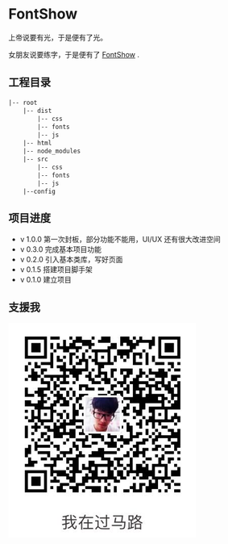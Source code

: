 # FontShow

上帝说要有光，于是便有了光。

女朋友说要练字，于是便有了 [FontShow](http://fontshow.top/#/main) .


## 工程目录

```
|-- root
    |-- dist
        |-- css
        |-- fonts
        |-- js
    |-- html
    |-- node_modules
    |-- src
        |-- css
        |-- fonts
        |-- js
    |--config
```

## 项目进度

 * v 1.0.0 第一次封板，部分功能不能用，UI/UX 还有很大改进空间
 * v 0.3.0 完成基本项目功能
 * v 0.2.0 引入基本类库，写好页面
 * v 0.1.5 搭建项目脚手架
 * v 0.1.0 建立项目

## 支援我

![支付宝](./img/ali.jpeg)